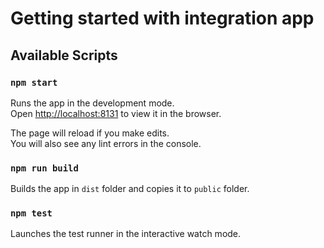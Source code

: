 # Getting started with integration app

## Available Scripts

### `npm start`

Runs the app in the development mode.  
Open  [http://localhost:8131](http://localhost:8131)  to view it in the browser.

The page will reload if you make edits.  
You will also see any lint errors in the console.

### `npm run build`

Builds the app in  `dist`  folder and copies it to `public` folder.

### `npm test`

Launches the test runner in the interactive watch mode.  
